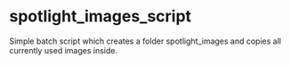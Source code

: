 # spotlight_images_script
Simple batch script which creates a folder spotlight_images and copies all currently used images inside.
